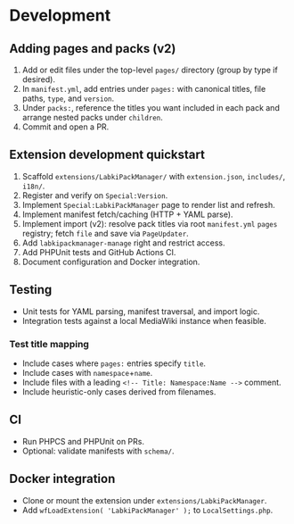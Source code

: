 ﻿# Development

## Adding pages and packs (v2)
1. Add or edit files under the top-level `pages/` directory (group by type if desired).
2. In `manifest.yml`, add entries under `pages:` with canonical titles, file paths, `type`, and `version`.
3. Under `packs:`, reference the titles you want included in each pack and arrange nested packs under `children`.
4. Commit and open a PR.

## Extension development quickstart
1. Scaffold `extensions/LabkiPackManager/` with `extension.json`, `includes/`, `i18n/`.
2. Register and verify on `Special:Version`.
3. Implement `Special:LabkiPackManager` page to render list and refresh.
4. Implement manifest fetch/caching (HTTP + YAML parse).
5. Implement import (v2): resolve pack titles via root `manifest.yml` `pages` registry; fetch `file` and save via `PageUpdater`.
6. Add `labkipackmanager-manage` right and restrict access.
7. Add PHPUnit tests and GitHub Actions CI.
8. Document configuration and Docker integration.

## Testing
- Unit tests for YAML parsing, manifest traversal, and import logic.
- Integration tests against a local MediaWiki instance when feasible.

### Test title mapping
- Include cases where `pages:` entries specify `title`.
- Include cases with `namespace`+`name`.
- Include files with a leading `<!-- Title: Namespace:Name -->` comment.
- Include heuristic-only cases derived from filenames.

## CI
- Run PHPCS and PHPUnit on PRs.
- Optional: validate manifests with `schema/`.

## Docker integration
- Clone or mount the extension under `extensions/LabkiPackManager`.
- Add `wfLoadExtension( 'LabkiPackManager' );` to `LocalSettings.php`.
